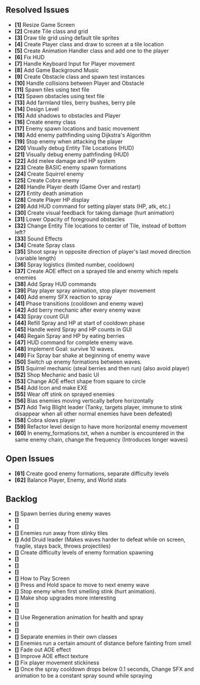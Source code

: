 ## Resolved Issues ##

- **[1]** Resize Game Screen
- **[2]** Create Tile class and grid
- **[3]** Draw tile grid using default tile sprites
- **[4]** Create Player class and draw to screen at a tile location
- **[5]** Create Animation Handler class and add one to the player
- **[6]** Fix HUD
- **[7]** Handle Keyboard Input for Player movement
- **[8]** Add Game Background Music
- **[9]** Create Obstacle class and spawn test instances
- **[10]** Handle collisions between Player and Obstacle
- **[11]** Spawn tiles using text file
- **[12]** Spawn obstacles using text file
- **[13]** Add farmland tiles, berry bushes, berry pile
- **[14]** Design Level
- **[15]** Add shadows to obstacles and Player
- **[16]** Create enemy class
- **[17]** Enemy spawn locations and basic movement
- **[18]** Add enemy pathfinding using Dijkstra's Algorithm
- **[19]** Stop enemy when attacking the player
- **[20]** Visually debug Entity Tile Locations (HUD)
- **[21]** Visually debug enemy pathfinding (HUD)
- **[22]** Add melee damage and HP system
- **[23]** Create BASIC enemy spawn formations
- **[24]** Create Squirrel enemy
- **[25]** Create Cobra enemy
- **[26]** Handle Player death (Game Over and restart)
- **[27]** Entity death animation
- **[28]** Create Player HP display
- **[29]** Add HUD command for setting player stats (HP, atk, etc.)
- **[30]** Create visual feedback for taking damage (hurt animation)
- **[31]** Lower Opacity of foreground obstacles
- **[32]** Change Entity Tile locations to center of Tile, instead of bottom left?
- **[33]** Sound Effects
- **[34]** Create Spray class
- **[35]** Shoot spray in opposite direction of player's last moved direction (variable length)
- **[36]** Spray logistics (limited number, cooldown)
- **[37]** Create AOE effect on a sprayed tile and enemy which repels enemies
- **[38]** Add Spray HUD commands
- **[39]** Play player spray animation, stop player movement
- **[40]** Add enemy SFX reaction to spray
- **[41]** Phase transitions (cooldown and enemy wave)
- **[42]** Add berry mechanic after every enemy wave
- **[43]** Spray count GUI
- **[44]** Refill Spray and HP at start of cooldown phase
- **[45]** Handle weird Spray and HP counts in GUI
- **[46]** Regain Spray and HP by eating berries
- **[47]** HUD command for complete enemy wave.
- **[48]** Implement Goal: survive 10 waves.
- **[49]** Fix Spray bar shake at beginning of enemy wave
- **[50]** Switch up enemy formations between waves.
- **[51]** Squirrel mechanic (steal berries and then run) (also avoid player)
- **[52]** Shop Mechanic and basic UI
- **[53]** Change AOE effect shape from square to circle
- **[54]** Add Icon and make EXE
- **[55]** Wear off stink on sprayed enemies
- **[56]** Bias enemies moving vertically before horizontally
- **[57]** Add Twig Blight leader (Tanky, targets player, immune to stink
disappear when all other normal enemies have been defeated)
- **[58]** Cobra slows player
- **[59]** Refactor level design to have more horizontal enemy movement
- **[60]** In enemy_formations.txt, when a number is encountered in the same enemy chain,
change the frequency (Introduces longer waves)

## Open Issues ##

- **[61]** Create good enemy formations, separate difficulty levels
- **[62]** Balance Player, Enemy, and World stats

## Backlog ##

- **[]** Spawn berries during enemy waves
- **[]** 
- **[]** 
- **[]** Enemies run away from stinky tiles
- **[]** Add Druid leader
(Makes waves harder to defeat while on screen, fragile, stays back, throws projectiles)
- **[]** Create difficulty levels of enemy formation spawning
- **[]** 
- **[]** 
- **[]** 
- **[]** How to Play Screen
- **[]** Press and Hold space to move to next enemy wave
- **[]** Stop enemy when first smelling stink (hurt animation).
- **[]** Make shop upgrades more interesting
- **[]** 
- **[]** 
- **[]** Use Regeneration animation for health and spray
- **[]** 
- **[]** 
- **[]** Separate enemies in their own classes
- **[]** Enemies run a certain amount of distance before fainting from smell
- **[]** Fade out AOE effect
- **[]** Improve AOE effect texture
- **[]** Fix player movement stickiness
- **[]** Once the spray cooldown drops below 0.1 seconds,
Change SFX and animation to be a constant spray sound while spraying
